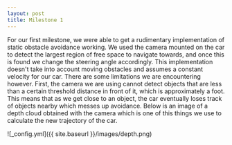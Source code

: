 ```yaml
---
layout: post
title: Milestone 1
---
```


For our first milestone, we were able to get a rudimentary implementation of static obstacle avoidance working. We used the camera mounted
on the car to detect the largest region of free space to navigate towards, and once this is found we change the steering angle accordingly.
This implementation doesn't take into account moving obstacles and assumes a constant velocity for our car. There are some limitations we 
are encountering however. First, the camera we are using cannot detect objects that are less than a certain threshold distance in front of 
it, which is approximately a foot. This means that as we get close to an object, the car eventually loses track of objects nearby which 
messes up avoidance. Below is an image of a depth cloud obtained with the camera which is one of this things we use to calculate the new 
trajectory of the car. 

![_config.yml]({{ site.baseurl }}/images/depth.png)
